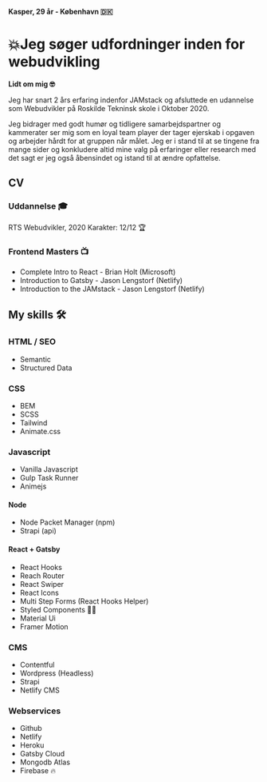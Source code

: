 **Kasper, 29 år - København 🇩🇰**

# 💥Jeg søger udfordninger inden for webudvikling
**Lidt om mig 🤓**

Jeg har snart 2 års erfaring indenfor JAMstack og afsluttede en udannelse som Webudvikler på Roskilde Tekninsk skole i Oktober 2020. 

Jeg bidrager med godt humør og tidligere samarbejdspartner og kammerater ser mig som en loyal team player der tager ejerskab i opgaven og arbejder hårdt for at gruppen når målet. Jeg er i stand til at se tingene fra mange sider og konkludere altid mine valg på erfaringer eller research med det sagt er jeg også åbensindet og istand til at ændre opfattelse. 

## CV
### Uddannelse 🎓
RTS Webudvikler, 2020
Karakter: 12/12 🏆

### Frontend Masters 📺 
* Complete Intro to React - Brian Holt (Microsoft)
* Introduction to Gatsby - Jason Lengstorf (Netlify)
* Introduction to the JAMstack - Jason Lengstorf (Netlify)

## My skills 🛠

### HTML / SEO
* Semantic
* Structured Data

### CSS
* BEM
* SCSS
* Tailwind
* Animate.css

### Javascript
* Vanilla Javascript
* Gulp Task Runner
* Animejs

#### Node
* Node Packet Manager (npm)
* Strapi (api)

#### React + Gatsby
* React Hooks
* Reach Router
* React Swiper
* React Icons
* Multi Step Forms (React Hooks Helper)
* Styled Components 💅🏼
* Material Ui
* Framer Motion 

### CMS
* Contentful
* Wordpress (Headless)
* Strapi
* Netlify CMS

### Webservices
* Github
* Netlify
* Heroku
* Gatsby Cloud 
* Mongodb Atlas
* Firebase 🔥
